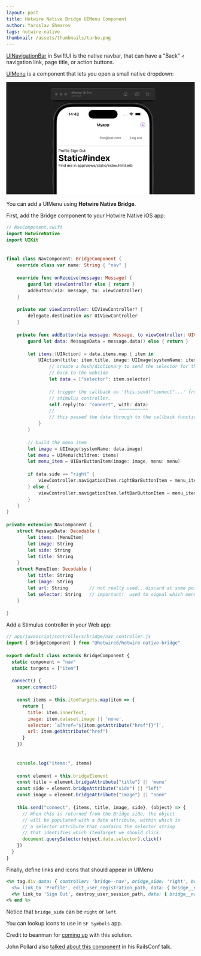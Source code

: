 ```yaml
---
layout: post
title: Hotwire Native Bridge UIMenu Component
author: Yaroslav Shmarov
tags: hotwire-native
thumbnail: /assets/thumbnails/turbo.png
---
```


[UINavigationBar](https://developer.apple.com/documentation/uikit/uinavigationbar) in SwiftUI is the native navbar, that can have a "Back" `<` navigation link, page title, or action buttons.

[UIMenu](https://developer.apple.com/documentation/uikit/uimenu) is a component that lets you open a small native dropdown:

![Hotwire Native UIMenu](/assets/images/hotwire-navive-bridge-nav-dropdown.gif)

You can add a UIMenu using **Hotwire Native Bridge**.

First, add the Bridge component to your Hotwire Native iOS app:

```swift
// NavComponent.swift
import HotwireNative
import UIKit


final class NavComponent: BridgeComponent {
    override class var name: String { "nav" }
    
    override func onReceive(message: Message) {
        guard let viewController else { return }
        addButton(via: message, to: viewController)
    }

    private var viewController: UIViewController? {
        delegate.destination as? UIViewController
    }

    private func addButton(via message: Message, to viewController: UIViewController) {
        guard let data: MessageData = message.data() else { return }
        
        let items:[UIAction] = data.items.map { item in
            UIAction(title: item.title, image: UIImage(systemName: item.image)){ (action) in
                // create a hash/dictionary to send the selector for this item
                // back to the webside
                let data = ["selector": item.selector]
                
                // trigger the callback on 'this.send("connect"...' from the
                // stimulus controller.
                self.reply(to: "connect", with: data)
                //                        ^^^^^^^^^^^
                // this passed the data through to the callback function on the webside
            }
        }
        
        // build the menu item
        let image = UIImage(systemName: data.image)
        let menu = UIMenu(children: items)
        let menu_item = UIBarButtonItem(image: image, menu: menu)
        
        if data.side == "right" {
            viewController.navigationItem.rightBarButtonItem = menu_item
        } else {
            viewController.navigationItem.leftBarButtonItem = menu_item
        }
    }
}

private extension NavComponent {
    struct MessageData: Decodable {
        let items: [MenuItem]
        let image: String
        let side: String
        let title: String
    }
    struct MenuItem: Decodable {
        let title: String
        let image: String
        let url: String        // not really used...discard at some point
        let selector: String   // important!  used to signal which menu item was selected
    }

}
```

Add a Stimulus controller in your Web app:

```js
// app/javascript/controllers/bridge/nav_controller.js
import { BridgeComponent } from "@hotwired/hotwire-native-bridge"

export default class extends BridgeComponent {
  static component = "nav"
  static targets = ["item"]

  connect() {
    super.connect()

    const items = this.itemTargets.map(item => {
      return {
        title: item.innerText,
        image: item.dataset.image || 'none',
        selector: `a[href="${item.getAttribute("href")}"]`,
        url: item.getAttribute("href")
      }
    })


    console.log("items:", items)

    const element = this.bridgeElement
    const title = element.bridgeAttribute("title") || 'menu'
    const side = element.bridgeAttribute("side") || "left"
    const image = element.bridgeAttribute("image") || "none"

    this.send("connect", {items, title, image, side}, (object) => {
      // When this is returned from the Bridge side, the object
      // will be populated with a data attribute, within which is 
      // a selector attribute that contains the selector string
      // that identifies which itemTarget we should click.
      document.querySelector(object.data.selector).click()
    })  
  }
}
```

Finally, define links and icons that should appear in UIMenu

```ruby
<%= tag.div data: { controller: 'bridge--nav', bridge_side: 'right', bridge_image: 'person.circle' } do %>
  <%= link_to 'Profile', edit_user_registration_path, data: { bridge__nav_target: 'item', image: 'person.circle' } %>
  <%= link_to 'Sign Out', destroy_user_session_path, data: { bridge__nav_target: 'item', image: 'return', turbo_method: :delete, turbo: true } %>
<% end %>
```

Notice that `bridge_side` can be `right` or `left`.

You can lookup icons to use in `SF Symbols` app.

Credit to beanman for [coming up](https://discord.com/channels/1042568983724966018/1042569530834178058/1302027871430246452) with this solution.

John Pollard also [talked about this component](https://www.slideshare.net/slideshow/johnpollard-hybrid-app-railsconf2024-pptx/268167413?utm_source=hotwireweekly&utm_medium=email&utm_campaign=week-20-new-turbo-native-videos-turbo-mount#43) in his RailsConf talk.
